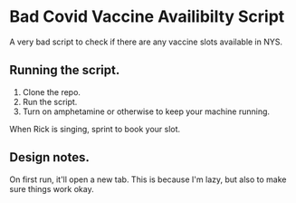 # Bad Covid Vaccine Availibilty Script

A very bad script to check if there are any vaccine slots available in NYS.

## Running the script.

1. Clone the repo.
2. Run the script.
3. Turn on amphetamine or otherwise to keep your machine running.

When Rick is singing, sprint to book your slot.

## Design notes.

On first run, it'll open a new tab. This is because I'm lazy, but also to make sure things work okay.

